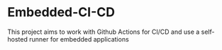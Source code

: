 # Embedded-CI-CD
This project aims to work with Github Actions for CI/CD and use a self-hosted runner for embedded applications

